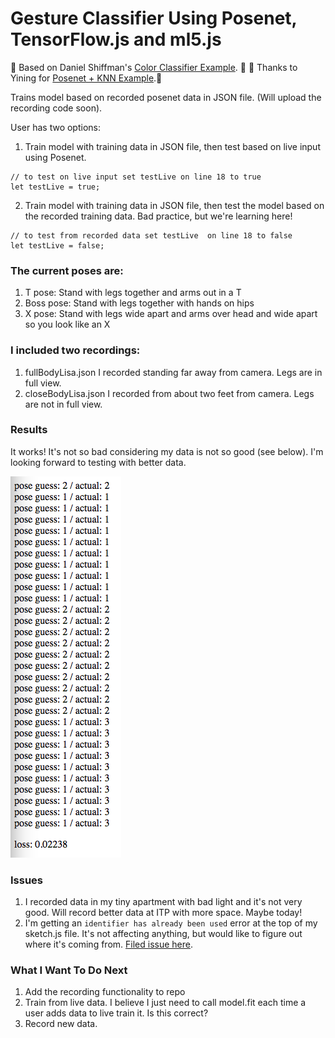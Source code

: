 # Gesture Classifier Using Posenet, TensorFlow.js and ml5.js 

:rainbow: Based on Daniel Shiffman's [Color Classifier Example](https://github.com/CodingTrain/website/tree/master/Courses/intelligence_learning/session7). :rainbow: 
:pray: Thanks to Yining for [Posenet + KNN Example](https://github.com/yining1023/posenet-knn).:pray:

Trains model based on recorded posenet data in JSON file. (Will upload the recording code soon). 

User has two options: 

1. Train model with training data in JSON file, then test based on live input using Posenet.  

```
// to test on live input set testLive on line 18 to true
let testLive = true;
```

2. Train model with training data in JSON file, then test the model based on the recorded training data. Bad practice, but we're learning here! 

```
// to test from recorded data set testLive  on line 18 to false
let testLive = false; 
```

### The current poses are: 

1. T pose: Stand with legs together and arms out in a T
2. Boss pose: Stand with legs together with hands on hips
3. X pose: Stand with legs wide apart and arms over head and wide apart so you look like an X

### I included two recordings:

1. fullBodyLisa.json I recorded standing far away from camera. Legs are in full view.
2. closeBodyLisa.json I recorded from about two feet from camera. Legs are not in full view.

### Results

It works! It's not so bad considering my data is not so good (see below). I'm looking forward to testing with better data.

<img src="https://raw.githubusercontent.com/lisajamhoury/body_classifier_posenet/master/images/results.png" alt="testResults"/>


### Issues 

1. I recorded data in my tiny apartment with bad light and it's not very good. Will record better data at ITP with more space. Maybe today!
2. I'm getting an `identifier has already been used` error at the top of my sketch.js file. It's not affecting anything, but would like to figure out where it's coming from. [Filed issue here](https://github.com/lisajamhoury/body_classifier_posenet/issues/1).

### What I Want To Do Next 

1. Add the recording functionality to repo
2. Train from live data. I believe I just need to call model.fit each time a user adds data to live train it. Is this correct?
3. Record new data. 





